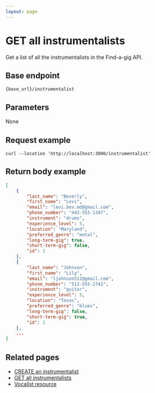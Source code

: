 ```yaml
---
layout: page
---
```


# GET all instrumentalists

Get a list of all the instrumentalists in the Find-a-gig API.

## Base endpoint

```shell
{base_url}/instrumentalist
```

## Parameters

None

## Request example

```curl
curl --location 'http://localhost:3000/instrumentalist'
```

## Return body example

```json
[
    {
        "last_name": "Beverly",
        "first_name": "Levi",
        "email": "levi.bev.md@gmail.com",
        "phone_number": "443-555-1347",
        "instrument": "drums",
        "experience_level": 5,
        "location": "Maryland",
        "preferred_genre": "metal",
        "long-term-gig": true,
        "short-term-gig": false,
        "id": 1
    },
    {
        "last_name": "Johnson",
        "first_name": "Lily",
        "email": "ljohnson512@gmail.com",
        "phone_number": "512-555-2741",
        "instrument": "guitar",
        "experience_level": 5,
        "location": "Texas",
        "preferred_genre": "blues",
        "long-term-gig": false,
        "short-term-gig": true,
        "id": 2
    },
    ...
]
```

## Related pages

* [CREATE an instrumentalist](inst-create-inst.md)
* [GET all instrumentalists](inst-get-all-inst.md)
* [Vocalist resource](vocalists.md)

